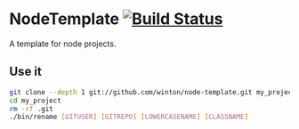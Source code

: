 # NodeTemplate [![Build Status](https://travis-ci.org/winton/node-template.svg?branch=master)](https://travis-ci.org/winton/node-template)

A template for node projects.

## Use it

```bash
git clone --depth 1 git://github.com/winton/node-template.git my_project
cd my_project
rm -rf .git
./bin/rename [GITUSER] [GITREPO] [LOWERCASENAME] [CLASSNAME]
```

